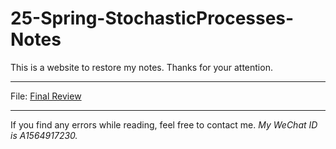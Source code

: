# 25-Spring-StochasticProcesses-Notes
This is a website to restore my notes. Thanks for your attention.

---

File: [Final Review](./随机过程期末复习.pdf)

---

If you find any errors while reading, feel free to contact me. *My WeChat ID is A1564917230.*

